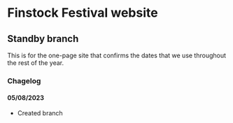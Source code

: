 # Finstock Festival website
## Standby branch
This is for the one-page site that confirms the dates that we use throughout the rest of the year.

### Chagelog
#### 05/08/2023
- Created branch

